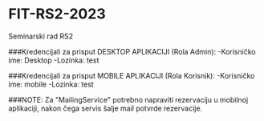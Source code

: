 # FIT-RS2-2023
Seminarski rad RS2

###Kredencijali za prisput DESKTOP APLIKACIJI (Rola Admin):
  -Korisničko ime: Desktop
  -Lozinka: test

###Kredencijali za prisput MOBILE APLIKACIJI (Rola Korisnik):
  -Korisničko ime: mobile
  -Lozinka: test

###NOTE: Za "MailingService" potrebno napraviti rezervaciju u mobilnoj aplikaciji, nakon čega servis šalje mail potvrde rezervacije.
